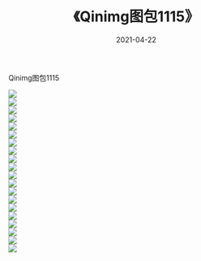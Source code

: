 ﻿---
layout: post
title:  《Qinimg图包1115》
date:   2021-04-22
img: http://imgx.orgx.ga/Qinimg图包/Qinimg图包1115/000.jpg
categories: [美女, 清纯, 唯美]
---

Qinimg图包1115

 ![](http://imgx.orgx.ga/Qinimg图包/Qinimg图包1115/001.jpg) <br>![](http://imgx.orgx.ga/Qinimg图包/Qinimg图包1115/002.jpg) <br>![](http://imgx.orgx.ga/Qinimg图包/Qinimg图包1115/003.jpg) <br>![](http://imgx.orgx.ga/Qinimg图包/Qinimg图包1115/004.jpg) <br>![](http://imgx.orgx.ga/Qinimg图包/Qinimg图包1115/005.jpg) <br>![](http://imgx.orgx.ga/Qinimg图包/Qinimg图包1115/006.jpg) <br>![](http://imgx.orgx.ga/Qinimg图包/Qinimg图包1115/007.jpg) <br>![](http://imgx.orgx.ga/Qinimg图包/Qinimg图包1115/008.jpg) <br>![](http://imgx.orgx.ga/Qinimg图包/Qinimg图包1115/009.jpg) <br>![](http://imgx.orgx.ga/Qinimg图包/Qinimg图包1115/010.jpg) <br>![](http://imgx.orgx.ga/Qinimg图包/Qinimg图包1115/011.jpg) <br>![](http://imgx.orgx.ga/Qinimg图包/Qinimg图包1115/012.jpg) <br>![](http://imgx.orgx.ga/Qinimg图包/Qinimg图包1115/013.jpg) <br>![](http://imgx.orgx.ga/Qinimg图包/Qinimg图包1115/014.jpg) <br>![](http://imgx.orgx.ga/Qinimg图包/Qinimg图包1115/015.jpg) <br>![](http://imgx.orgx.ga/Qinimg图包/Qinimg图包1115/016.jpg) <br>![](http://imgx.orgx.ga/Qinimg图包/Qinimg图包1115/017.jpg) <br>![](http://imgx.orgx.ga/Qinimg图包/Qinimg图包1115/018.jpg) <br>![](http://imgx.orgx.ga/Qinimg图包/Qinimg图包1115/019.jpg) <br>![](http://imgx.orgx.ga/Qinimg图包/Qinimg图包1115/020.jpg) <br>